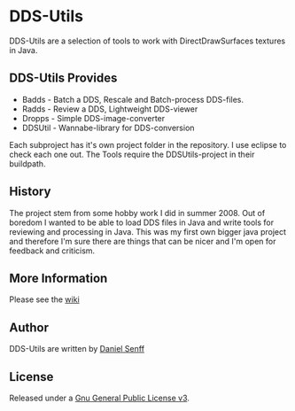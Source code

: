# DDS-Utils

DDS-Utils are a selection of tools to work with DirectDrawSurfaces textures in Java.

## DDS-Utils Provides

- Badds - Batch a DDS, Rescale and Batch-process DDS-files.
- Radds - Review a DDS, Lightweight DDS-viewer
- Dropps - Simple DDS-image-converter
- DDSUtil - Wannabe-library for DDS-conversion

Each subproject has it's own project folder in the repository. 
I use eclipse to check each one out. The Tools require the DDSUtils-project in their buildpath.

## History

The project stem from some hobby work I did in summer 2008. 
Out of boredom I wanted to be able to load DDS files in Java and write tools
for reviewing and processing in Java. This was my first own bigger java project and therefore
I'm sure there are things that can be nicer and I'm open for feedback and criticism. 


## More Information
Please see the [wiki][wiki]

## Author
DDS-Utils are written by [Daniel Senff][dahie]

## License
Released under a [Gnu General Public License v3][license].

[dahie]: http://github.com/Dahie
[imagej]: http://rsb.info.nih.gov/ij/
[wiki]: http://wiki.github.com/Dahie/DDS-Utils
[license]: http://github.com/Dahie/DDS-Utils/blob/master/LICENSE.md